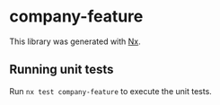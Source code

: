 # company-feature

This library was generated with [Nx](https://nx.dev).

## Running unit tests

Run `nx test company-feature` to execute the unit tests.
